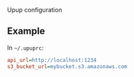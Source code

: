 Upup configuration

## Example

In `~/.upuprc`:
```ini
api_url=http://localhost:1234
s3_bucket_url=mybucket.s3.amazonaws.com
```
